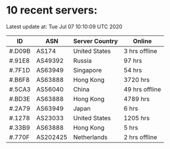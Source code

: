 # 10 recent servers:

Latest update at: Tue Jul 07 10:10:09 UTC 2020

| ID | ASN | Server Country | Online |
| -- | --- | -------------- | ------ |
| #.D09B | AS174 | United States | 3 hrs offline |
| #.91E8 | AS49392 | Russia | 97 hrs |
| #.7F1D | AS63949 | Singapore | 54 hrs |
| #.B6F8 | AS63888 | Hong Kong | 3720 hrs |
| #.5CA3 | AS56040 | China | 49 hrs offline |
| #.BD3E | AS63888 | Hong Kong | 4789 hrs |
| #.2A79 | AS63949 | Japan | 6 hrs |
| #.1278 | AS23033 | United States | 1205 hrs |
| #.33B9 | AS63888 | Hong Kong | 5 hrs |
| #.770F | AS202425 | Netherlands | 2 hrs offline |

